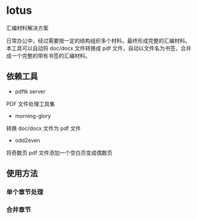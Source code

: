 # lotus

汇编材料解决方案


日常办公中，经过需要按一定的结构组织多个材料，最终形成完整的汇编材料。
本工具可以自动将 doc/docx 文件转换成 pdf 文件，自动以文件名为书签，合并成一个完整的带有书签的汇编材料。


## 依赖工具

- pdftk server 

PDF 文件处理工具集

- morning-glory 

转换 doc/docx 文件为 pdf 文件

- odd2even

将奇数页 pdf 文件添加一个空白页变成偶数页


## 使用方法


### 单个章节处理


### 合并章节


